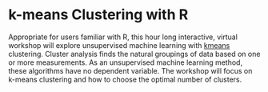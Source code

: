 # k-means Clustering with R

Appropriate for users familiar with R, this hour long interactive, virtual workshop will explore unsupervised machine learning with [kmeans](https://www.rdocumentation.org/packages/stats/versions/3.6.2/topics/kmeans) clustering. Cluster analysis finds the natural groupings of data based on one or more measurements. As an unsupervised machine learning method, these algorithms have no dependent variable. The workshop will focus on k-means clustering and how to choose the optimal number of clusters.

